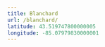 ```yaml
---
title: Blanchard
url: /blanchard/
latitude: 43.519747800000005
longitude: -85.07979830000001
---
```

